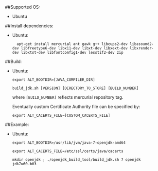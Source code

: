 ##Supported OS: 

* Ubuntu

##Install dependencies:

* Ubuntu:

		apt-get install mercurial ant gawk g++ libcups2-dev libasound2-dev libfreetype6-dev libx11-dev libxt-dev libxext-dev libxrender-dev libxtst-dev libfontconfig1-dev lesstif2-dev zip

##Build:

* Ubuntu:

	`export ALT_BOOTDIR=[JAVA_COMPILER_DIR]`

	`build_jdk.sh [VERSION] [DIRECTORY_TO_STORE] [BUILD_NUMBER]`

    where `[BUILD_NUMBER]` reflects mercurial repository tag.

	Eventually custom Certificate Authority file can be specified by:

	`export ALT_CACERTS_FILE=[CUSTOM_CACERTS_FILE]`

##Example:

* Ubuntu:

	`export ALT_BOOTDIR=/usr/lib/jvm/java-7-openjdk-amd64`

	`export ALT_CACERTS_FILE=/etc/ssl/certs/java/cacerts`

	`mkdir openjdk ; ./openjdk_build_tool/build_jdk.sh 7 openjdk jdk7u60-b03`


